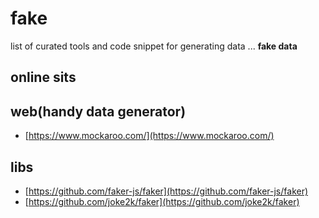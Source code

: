 # fake

list of curated tools and code snippet for generating data ... **fake data**

## online sits

## web(handy data generator)

- [https://www.mockaroo.com/](https://www.mockaroo.com/)

## libs

- [https://github.com/faker-js/faker](https://github.com/faker-js/faker)
- [https://github.com/joke2k/faker](https://github.com/joke2k/faker)

